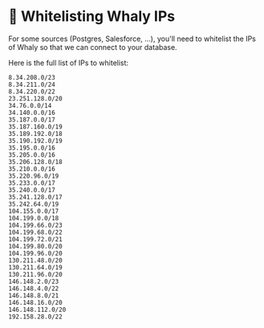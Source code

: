 # 💭 Whitelisting Whaly IPs

For some sources (Postgres, Salesforce, ...), you'll need to whitelist the IPs of Whaly so that we can connect to your database.

Here is the full list of IPs to whitelist:

```
8.34.208.0/23
8.34.211.0/24
8.34.220.0/22
23.251.128.0/20
34.76.0.0/14
34.140.0.0/16
35.187.0.0/17
35.187.160.0/19
35.189.192.0/18
35.190.192.0/19
35.195.0.0/16
35.205.0.0/16
35.206.128.0/18
35.210.0.0/16
35.220.96.0/19
35.233.0.0/17
35.240.0.0/17
35.241.128.0/17
35.242.64.0/19 
104.155.0.0/17 
104.199.0.0/18 
104.199.66.0/23 
104.199.68.0/22 
104.199.72.0/21 
104.199.80.0/20 
104.199.96.0/20
130.211.48.0/20
130.211.64.0/19
130.211.96.0/20 
146.148.2.0/23
146.148.4.0/22
146.148.8.0/21
146.148.16.0/20
146.148.112.0/20
192.158.28.0/22
```

